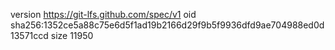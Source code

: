 version https://git-lfs.github.com/spec/v1
oid sha256:1352ce5a88c75e6d5f1ad19b2166d29f9b5f9936dfd9ae704988ed0d13571ccd
size 11950
